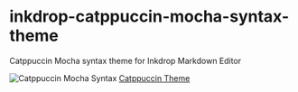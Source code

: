 # inkdrop-catppuccin-mocha-syntax-theme

Catppuccin Mocha syntax theme for Inkdrop Markdown Editor

![Catppuccin Mocha Syntax](https://raw.githubusercontent.com/LowranceWorks/inkdrop-catppuccin-mocha-syntax-theme/master/preview.png)
[Catppuccin Theme](https://catppuccin.com/)
